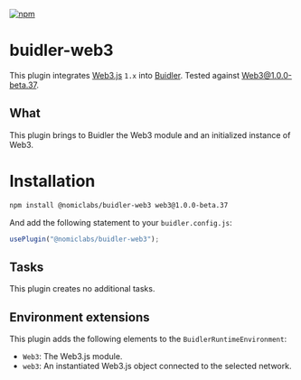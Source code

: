 [![npm](https://img.shields.io/npm/v/@nomiclabs/buidler-web3.svg)](https://www.npmjs.com/package/@nomiclabs/buidler-web3)

# buidler-web3

This plugin integrates [Web3.js](https://github.com/ethereum/web3.js) `1.x` into [Buidler](http://getbuidler.com). Tested against Web3@1.0.0-beta.37.

## What

This plugin brings to Buidler the Web3 module and an initialized instance of Web3.

# Installation

```bash
npm install @nomiclabs/buidler-web3 web3@1.0.0-beta.37
```

And add the following statement to your `buidler.config.js`:

```js
usePlugin("@nomiclabs/buidler-web3");
```

## Tasks

This plugin creates no additional tasks.

## Environment extensions

This plugin adds the following elements to the `BuidlerRuntimeEnvironment`:

- `Web3`: The Web3.js module.
- `web3`: An instantiated Web3.js object connected to the selected network.
